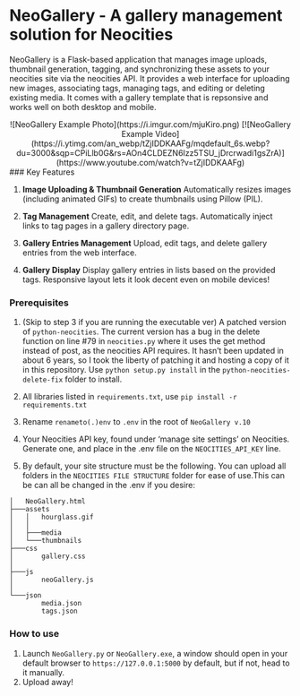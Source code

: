# NeoGallery - A gallery management solution for Neocities

NeoGallery is a Flask-based application that manages image uploads, thumbnail generation, tagging, and synchronizing these assets to your neocities site via the neocities API. It provides a web interface for uploading new images, associating tags, managing tags, and editing or deleting existing media. It comes with a gallery template that is repsonsive and works well on both desktop and mobile.
<center>
![NeoGallery Example Photo](https://i.imgur.com/mjuKiro.png)
[![NeoGallery Example Video](https://i.ytimg.com/an_webp/tZjIDDKAAFg/mqdefault_6s.webp?du=3000&sqp=CPiLlb0G&rs=AOn4CLDEZN6Izz5TSU_jDrcrwadi1gsZrA)](https://www.youtube.com/watch?v=tZjIDDKAAFg)
</center>
### Key Features

1.  **Image Uploading & Thumbnail Generation**
Automatically resizes images (including animated GIFs) to create thumbnails using Pillow (PIL).
    
2.  **Tag Management**
Create, edit, and delete tags. Automatically inject links to tag pages in a gallery directory page.
    
3.  **Gallery Entries Management**
Upload, edit tags, and delete gallery entries from the web interface.
    
4.  **Gallery Display**
Display gallery entries in lists based on the provided tags. Responsive layout lets it look decent even on mobile devices!
    
### Prerequisites

1. (Skip to step 3 if you are running the executable ver) A patched version of `python-neocities`. The current version has a bug in the delete function on line #79 in `neocities.py` where it uses the get method instead of post, as the neocities API requires. It hasn’t been updated in about 6 years, so I took the liberty of patching it and hosting a copy of it in this repository. Use `python setup.py install` in the `python-neocities-delete-fix` folder to install.

2. All libraries listed in `requirements.txt`, use `pip install -r requirements.txt`

3. Rename `renameto(.)env` to `.env` in the root of `NeoGallery v.10`

4. Your Neocities API key, found under ‘manage site settings’ on Neocities. Generate one, and place in the .env file on the `NEOCITIES_API_KEY` line.

5. By default, your site structure must be the following. You can upload all folders in the `NEOCITIES FILE STRUCTURE` folder for ease of use.This can be can all be changed in the .env if you desire:
```
│   NeoGallery.html
├───assets
│   │   hourglass.gif
│   │
│   ├───media
│   └───thumbnails
├───css
│       gallery.css
│
├───js
│       neoGallery.js
│
└───json
        media.json
        tags.json
```

### How to use

1. Launch `NeoGallery.py` or `NeoGallery.exe`, a window should open in your default browser to `https://127.0.0.1:5000` by default, but if not, head to it manually.
2. Upload away!

